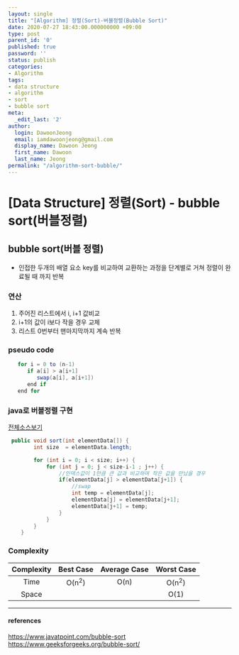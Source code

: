 ```yaml
---
layout: single
title: "[Algorithm] 정렬(Sort)-버블정렬(Bubble Sort)"
date: 2020-07-27 18:43:00.000000000 +09:00
type: post
parent_id: '0'
published: true
password: ''
status: publish
categories:
- Algorithm
tags:
- data structure
- algorithm
- sort
- bubble sort
meta:
  _edit_last: '2'
author:
  login: DawoonJeong
  email: iamdawoonjeong@gmail.com
  display_name: Dawoon Jeong
  first_name: Dawoon
  last_name: Jeong
permalink: "/algorithm-sort-bubble/"
---
```

# [Data Structure] 정렬(Sort) - bubble sort(버블정렬)


## bubble sort(버블 정렬)
- 인접한 두개의 배열 요소 key를 비교하여 교환하는 과정을 단계별로 거쳐 정렬이 완료될 때 까지 반복

### 연산
1. 주어진 리스트에서 i, i+1 값비교  
2. i+1의 값이 i보다 작을 경우 교체
3. 리스트 0번부터 맨마지막까지 계속 반복


###  pseudo code
```java
   for i = 0 to (n-1)
      if a[i] > a[i+1]
         swap(a[i], a[i+1])
      end if
   end for
```   


### java로 버블정렬 구현

[전체소스보기](https://github.com/iamdawoonjeong/java-datastructure-algorithm/blob/master/java-algorithm-theory/src/sort/bubble/BubbleSort.java)


```java
 public void sort(int elementData[]) {
        int size  = elementData.length;

        for (int i = 0; i < size; i++) {
            for (int j = 0; j < size-i-1 ; j++) {
                //인덱스값이 1만큼 큰 값과 비교하여 작은 값을 만났을 경우
                if(elementData[j] > elementData[j+1]) {
                    //swap  
                    int temp = elementData[j];
                    elementData[j] = elementData[j+1];
                    elementData[j+1] = temp;
                }
            }
        }
    }
```



### Complexity


| Complexity | Best Case | Average Case | Worst Case |
|:--------:|:--------:|:--------:|:--------:|
| Time  | O(n<sup>2</sup>) | O(n) | O(n<sup>2</sup>) |
| Space |                  |      | O(1)             |


---
#### references
<https://www.javatpoint.com/bubble-sort>  
<https://www.geeksforgeeks.org/bubble-sort/>  
